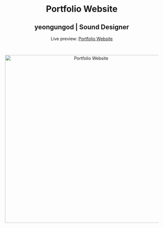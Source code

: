 <h1 align="center">Portfolio Website</h1>
<h2 align="center">yeongungod | Sound Designer </h2>
<p align="center">Live preview: <a href="https://www.yeongungod.github.io/">Portfolio Website</a></p><br>
<p align="center">
<img src="https://user-images.githubusercontent.com/12295765/43483406-dde55e8a-950b-11e8-8841-d616ee0c0551.jpg" width="550" alt="Portfolio Website">
</p>
